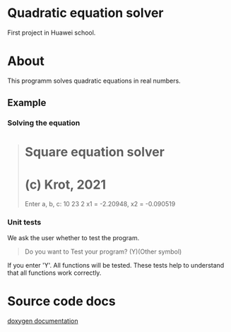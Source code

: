 # Quadratic equation solver
First project in Huawei school.

# About 
This programm solves quadratic equations in real numbers.

## Example
### Solving the equation
># Square equation solver
># (c) Krot, 2021
>
>Enter a, b, c: 10 23 2
>x1 = -2.20948, x2 = -0.090519

### Unit tests
We ask the user whether to test the program.

>Do you want to Test your program? (Y)(Other symbol)

If you enter 'Y'. All functions will be tested. These tests help to understand that all functions work correctly.

# Source code docs
[doxygen documentation](https://andy-messer.github.io/quadratic-equation/)
